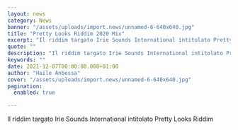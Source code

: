 ```yaml
---
layout: news
category: News
banner: "/assets/uploads/import.news/unnamed-6-640x640.jpg"
title: "Pretty Looks Riddim 2020 Mix"
excerpt: "Il riddim targato Irie Sounds International intitolato Pretty Looks Riddim"
quote: ""
description: "Il riddim targato Irie Sounds International intitolato Pretty Looks Riddim"
keywords: ""
date: 2021-12-07T00:00:00.000+01:00
author: "Haile Anbessa"
cover: "/assets/uploads/import.news/unnamed-6-640x640.jpg"
pagination:
  enabled: true

---
```


Il riddim targato Irie Sounds International intitolato Pretty Looks Riddim
